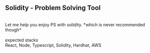 ## Solidity - Problem Solving Tool

<br>
Let me help you enjoy PS with solidity. *which is never recommended though*<br><br>
expected stacks<br>
React, Node, Typescript, Solidity, Hardhat, AWS
